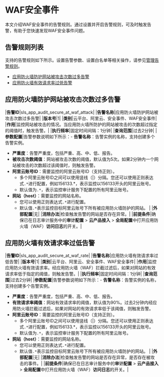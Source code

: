 # WAF安全事件

本文介绍WAF安全事件的告警规则。通过设置并开启告警规则，可及时触发告警，有助于您快速发现WAF安全事件问题。

## 告警规则列表

支持的告警规则如下所示。设置告警参数、设置白名单等相关操作，请参见[管理告警规则](/cn.zh-CN/应用中心（App）/日志审计服务/告警/管理告警规则.md)。

-   [应用防火墙防护网站被攻击次数过多告警](#section_3pg_usp_8yz)
-   [应用防火墙有效请求率过低告警](#section_ycb_2yy_6mx)

## 应用防火墙防护网站被攻击次数过多告警

|**告警ID**|sls\_app\_audit\_secure\_at\_waf\_attack|
|**告警名称**|应用防火墙防护网站被攻击次数过多告警|
|**版本号**|1|
|**类别**|云平台、阿里云、安全事件、WAF安全事件|
|**作用**|监控网站被攻击的情况。当应用防火墙所防护的网站被攻击的次数超过指定的阈值时，触发告警。|
|**执行频率**|固定时间间隔：1分钟|
|**查询范围**|过去2分钟|
|**参数配置**|告警参数说明如下所示：-   **告警名称**：告警实例的名称，支持创建多个告警实例。
-   **严重度**：告警严重度，包括严重、高、中、低、报告。
-   **被攻击次数阈值**：网站被攻击次数的阈值，默认值为5次。如果2分钟内一个网站被攻击的次数超过该阈值时，则触发告警。
-   **阿里云账号ID**：需要监控的阿里云账号ID（支持正则）。
    -   多个阿里云账号ID之间可以使用竖线（\|）分隔。您还可以使用正则表达式`.*`进行配置，例如156133.\*，表示监控以156133开头的阿里云账号。
    -   默认值为`.*`，表示监控审计服务下配置的所有阿里云账号。
-   **网站（host）**：需要监控的网站名称。
    -   您可以使用正则表达式`.*`进行配置。
    -   默认值`.*`表示监控目标阿里云账号下所有被应用防火墙防护的网站。 |
|**外部配置**|无|
|**消除办法**|检查触发告警的网站是否存在异常。|
|**前提条件**|确保已在日志审计服务中的**审计配置** \> **云产品接入** \> **全局配置**中打开应用防火墙（WAF）**访问日志**的开关。|

## 应用防火墙有效请求率过低告警

|**告警ID**|sls\_app\_audit\_secure\_at\_waf\_rate|
|**告警名称**|应用防火墙有效请求率过低告警|
|**版本号**|1|
|**类别**|云平台、阿里云、安全事件、WAF安全事件|
|**作用**|监控应用防火墙有效请求率。经应用防火墙（WAF）拦截过滤后，如果对网站的有效请求率低于指定的阈值，则触发告警。|
|**执行频率**|固定时间间隔：1分钟|
|**查询范围**|过去2分钟|
|**参数配置**|告警参数说明如下所示：-   **告警名称**：告警实例的名称，支持创建多个告警实例。
-   **严重度**：告警严重度，包括严重、高、中、低、报告。
-   **有效请求率阈值**：网站有效请求率的阈值，默认值为90%。过去2分钟内经应用防火墙拦截过滤后，如果对网站的有效请求率低于该阈值，则触发告警。
-   **阿里云账号ID**：需要监控的阿里云账号ID（支持正则）。
    -   多个阿里云账号ID之间可以使用竖线（\|）分隔。您还可以使用正则表达式`.*`进行配置，例如156133.\*，表示监控以156133开头的阿里云账号。
    -   默认值为`.*`，表示监控审计服务下配置的所有阿里云账号。
-   **网站（host）**：需要监控的网站名称。
    -   您可以使用正则表达式`.*`进行配置。
    -   默认值`.*`表示监控目标阿里云账号下所有被应用防火墙防护的网站。 |
|**外部配置**|无|
|**消除办法**|检查触发告警的网站是否存在异常，是否存在被攻击的事件。|
|**前提条件**|确保已在日志审计服务中的**审计配置** \> **云产品接入** \> **全局配置**中打开应用防火墙（WAF）**访问日志**的开关。|

